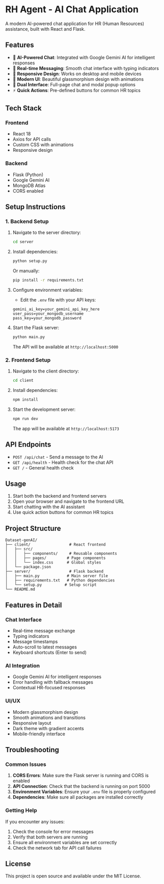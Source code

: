 # RH Agent - AI Chat Application

A modern AI-powered chat application for HR (Human Resources) assistance, built with React and Flask.

## Features

- 🤖 **AI-Powered Chat**: Integrated with Google Gemini AI for intelligent responses
- 💬 **Real-time Messaging**: Smooth chat interface with typing indicators
- 📱 **Responsive Design**: Works on desktop and mobile devices
- 🎨 **Modern UI**: Beautiful glassmorphism design with animations
- 🔄 **Dual Interface**: Full-page chat and modal popup options
- ⚡ **Quick Actions**: Pre-defined buttons for common HR topics

## Tech Stack

### Frontend
- React 18
- Axios for API calls
- Custom CSS with animations
- Responsive design

### Backend
- Flask (Python)
- Google Gemini AI
- MongoDB Atlas
- CORS enabled

## Setup Instructions

### 1. Backend Setup

1. Navigate to the server directory:
   ```bash
   cd server
   ```

2. Install dependencies:
   ```bash
   python setup.py
   ```
   Or manually:
   ```bash
   pip install -r requirements.txt
   ```

3. Configure environment variables:
   - Edit the `.env` file with your API keys:
   ```env
   gemini_ai_key=your_gemini_api_key_here
   user_pass=your_mongodb_username
   pass_key=your_mongodb_password
   ```

4. Start the Flask server:
   ```bash
   python main.py
   ```
   The API will be available at `http://localhost:5000`

### 2. Frontend Setup

1. Navigate to the client directory:
   ```bash
   cd client
   ```

2. Install dependencies:
   ```bash
   npm install
   ```

3. Start the development server:
   ```bash
   npm run dev
   ```
   The app will be available at `http://localhost:5173`

## API Endpoints

- `POST /api/chat` - Send a message to the AI
- `GET /api/health` - Health check for the chat API
- `GET /` - General health check

## Usage

1. Start both the backend and frontend servers
2. Open your browser and navigate to the frontend URL
3. Start chatting with the AI assistant
4. Use quick action buttons for common HR topics

## Project Structure

```
Dataset-genAI/
├── client/                 # React frontend
│   ├── src/
│   │   ├── components/     # Reusable components
│   │   ├── pages/         # Page components
│   │   └── index.css      # Global styles
│   └── package.json
├── server/                 # Flask backend
│   ├── main.py            # Main server file
│   ├── requirements.txt   # Python dependencies
│   └── setup.py          # Setup script
└── README.md
```

## Features in Detail

### Chat Interface
- Real-time message exchange
- Typing indicators
- Message timestamps
- Auto-scroll to latest messages
- Keyboard shortcuts (Enter to send)

### AI Integration
- Google Gemini AI for intelligent responses
- Error handling with fallback messages
- Contextual HR-focused responses

### UI/UX
- Modern glassmorphism design
- Smooth animations and transitions
- Responsive layout
- Dark theme with gradient accents
- Mobile-friendly interface

## Troubleshooting

### Common Issues

1. **CORS Errors**: Make sure the Flask server is running and CORS is enabled
2. **API Connection**: Check that the backend is running on port 5000
3. **Environment Variables**: Ensure your `.env` file is properly configured
4. **Dependencies**: Make sure all packages are installed correctly

### Getting Help

If you encounter any issues:
1. Check the console for error messages
2. Verify that both servers are running
3. Ensure all environment variables are set correctly
4. Check the network tab for API call failures

## License

This project is open source and available under the MIT License.